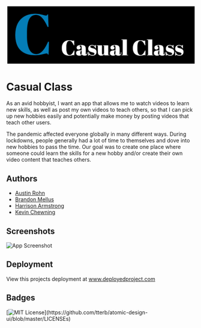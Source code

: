 
![Logo](/client/src/assets/login.png)


# Casual Class

As an avid hobbyist, I want an app that allows me to watch videos to learn new skills, as well as post my own videos to teach others, so that I can pick up new hobbies easily and potentially make money by posting videos that teach other users.

The pandemic affected everyone globally in many different ways. During lockdowns, people generally had a lot of time to themselves and dove into new hobbies to pass the time. Our goal was to create one place where someone could learn the skills for a new hobby and/or create their own video content that teaches others.



## Authors

- [Austin Rohn](https://www.github.com/austinrohn19)
- [Brandon Mellus](https://www.github.com/mels065)
- [Harrison Armstrong](https://www.github.com/nightmarefails)
- [Kevin Chewning](https://www.github.com/kevinchewning)

## Screenshots

![App Screenshot](https://via.placeholder.com/468x300?text=App+Screenshot+Here)


## Deployment

View this projects deployment at www.deployedproject.com
## Badges

[![MIT License](https://img.shields.io/apm/l/atomic-design-ui.svg?)](https://github.com/tterb/atomic-design-ui/blob/master/LICENSEs)